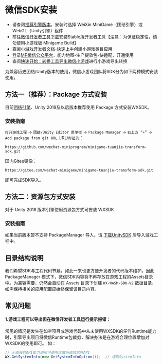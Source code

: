 # 微信SDK安装

- 请查阅[推荐引擎版本](/Design/UnityVersion.md)，安装时选择 WeiXin MiniGame（团结引擎）或 WebGL（Unity引擎）组件
- 前往[微信开发者工具下载](https://developers.weixin.qq.com/miniprogram/dev/devtools/stable.html)安装Stable版开发者工具【注意：为保证稳定性，请勿使用小游戏版 Minigame Build】
- 查阅[小游戏开发者文档-快速上手](https://developers.weixin.qq.com/minigame/dev/guide/)创建小游戏类目应用
- 登录[MP微信公众平台](https://mp.weixin.qq.com)，能力地图-生产提效包-快适配，开通使用
- 查阅[快速开始：转换工具导出微信小游戏](/Design/Transform.md)进行小游戏导出转换

为兼容历史团结/Unity版本的使用，微信小游戏团队将SDK分为如下两种模式安装使用。

## 方法一（推荐）：Package 方式安装

目前[团结引擎](https://unity.cn/tuanjie/tuanjieyinqing)、Unity 2019及以后版本推荐使用 Package 方式安装WXSDK。

### 安装指南

`打开游戏工程` -> `团结/Unity Editor 菜单栏` -> `Package Manager` -> `右上方 “+”` -> `Add package from git URL`
URL地址为：
```
https://github.com/wechat-miniprogram/minigame-tuanjie-transform-sdk.git
```

国内Gitee镜像：
```
https://gitee.com/wechat-minigame/minigame-tuanjie-transform-sdk.git
```

即可完成SDK导入。

## 方法二：资源包方式安装

对于 Unity 2018 版本引擎使用资源包方式可安装 WXSDK

### 安装指南

如果当前版本暂不支持 PackageManager 导入，请 [下载UnitySDK](https://game.weixin.qq.com/cgi-bin/gamewxagwasmsplitwap/getunityplugininfo?download=1) 后导入游戏工程中。

## 目录结构说明

我们希望SDK与工程代码节藕，如此一来也更方便开发者的代码版本维护。因此 PackageManager 模式下，微信SDK内容将不再存放在游戏工程的Assets目录中。为兼容需要，仍然会自动在 Assets 目录下创建 `WX-WASM-SDK-V2` 数据目录，如需保持相关的应用配置应始终保留该目录内容。

## 常见问题

#### 1.游戏工程可以导出但在微信开发者工具运行提示报错：
常见的情况是发生在如空项目或游戏代码中从未使用WXSDK的任何Runtime能力时，引擎导出项目将微信Runtime包裁剪，解决办法是在游戏合理位置增加对WXSDK的使用即可。
如：
```c#
// 无直接的API能力调用可使用读取系统信息等API
WX.GetSystemInfo(new GetSystemInfoOption());  // 读取SystemInfo
```